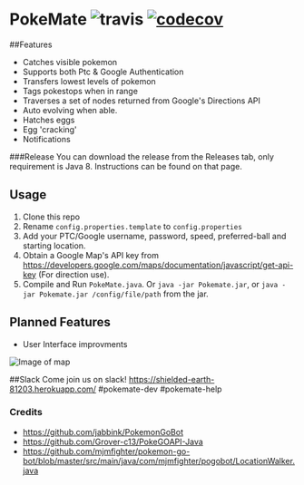 # PokeMate ![travis](https://travis-ci.org/SwipeX/PokeMate.svg?branch=master) [![codecov](https://codecov.io/gh/SwipeX/PokeMate/branch/master/graph/badge.svg)](https://codecov.io/gh/SwipeX/PokeMate)


##Features
+ Catches visible pokemon
+ Supports both Ptc & Google Authentication
+ Transfers lowest levels of pokemon
+ Tags pokestops when in range
+ Traverses a set of nodes returned from Google's Directions API
+ Auto evolving when able.
+ Hatches eggs
+ Egg 'cracking'
+ Notifications

###Release
You can download the release from the Releases tab, only requirement is Java 8. Instructions can be found on that page.

## Usage

1. Clone this repo
2. Rename `config.properties.template` to `config.properties`
3. Add your PTC/Google username, password, speed, preferred-ball and starting location.
4. Obtain a Google Map's API key from https://developers.google.com/maps/documentation/javascript/get-api-key (For direction use).
5. Compile and Run `PokeMate.java`. Or `java -jar Pokemate.jar`, or `java -jar Pokemate.jar /config/file/path` from the jar.

## Planned Features
* User Interface improvments

![Image of map](http://i.imgur.com/W4hG8i6.png)

##Slack
Come join us on slack! https://shielded-earth-81203.herokuapp.com/ #pokemate-dev #pokemate-help

### Credits

* https://github.com/jabbink/PokemonGoBot
* https://github.com/Grover-c13/PokeGOAPI-Java
* https://github.com/mjmfighter/pokemon-go-bot/blob/master/src/main/java/com/mjmfighter/pogobot/LocationWalker.java
